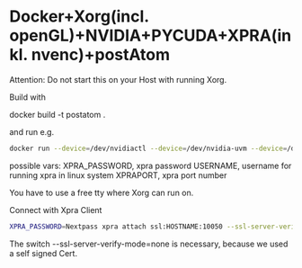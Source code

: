 # Docker+Xorg(incl. openGL)+NVIDIA+PYCUDA+XPRA(inkl. nvenc)+postAtom

Attention: Do not start this on your Host with running Xorg. 

Build with 

docker build -t postatom .

and run e.g.
```sh
docker run --device=/dev/nvidiactl --device=/dev/nvidia-uvm --device=/dev/nvidia7 --device=/dev/tty60 -p 10050:10050 -e XPRA_PASSWORD=Nextpass -e USERNAME=testing -h postatom-docker postatom
```
possible vars:
XPRA_PASSWORD, xpra password
USERNAME, username for running xpra in linux system
XPRAPORT, xpra port number


You have to use a free tty where Xorg can run on. 

Connect with Xpra Client 

```sh
XPRA_PASSWORD=Nextpass xpra attach ssl:HOSTNAME:10050 --ssl-server-verify-mode=none --encoding=h264
```

The switch --ssl-server-verify-mode=none is necessary, because we used a self signed Cert.
